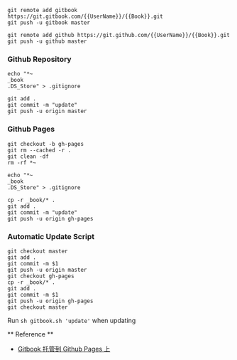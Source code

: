 ```
git remote add gitbook https://git.gitbook.com/{{UserName}}/{{Book}}.git
git push -u gitbook master

git remote add github https://git.github.com/{{UserName}}/{{Book}}.git
git push -u github master
```

### Github Repository

```
echo "*~
_book
.DS_Store" > .gitignore

git add .
git commit -m "update"
git push -u origin master
```



### Github Pages

```
git checkout -b gh-pages
git rm --cached -r .
git clean -df
rm -rf *~

echo "*~
_book
.DS_Store" > .gitignore

cp -r _book/* .
git add .
git commit -m "update"
git push -u origin gh-pages
```

### 

### Automatic Update Script

```
git checkout master
git add .
git commit -m $1
git push -u origin master
git checkout gh-pages
cp -r _book/* .
git add .
git commit -m $1
git push -u origin gh-pages
git checkout master
```

Run `sh gitbook.sh 'update'`  when updating



** Reference **

* [Gitbook 托管到 Github Pages 上](http://yangjh.oschina.io/gitbook/UsingPages.html)



